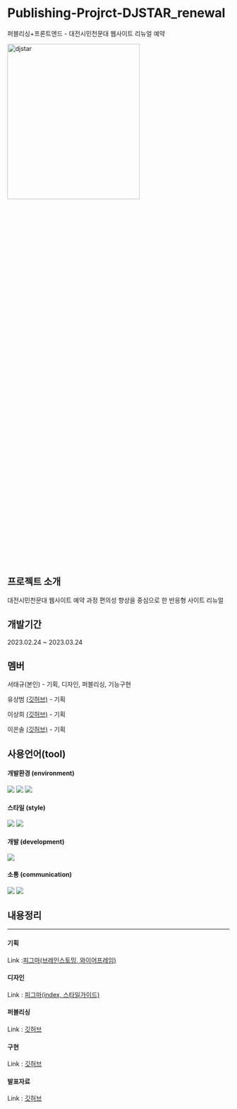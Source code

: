 # Publishing-Projrct-DJSTAR_renewal

퍼블리싱+프론트엔드 - 대전시민천문대 웹사이트 리뉴얼 예약

<img src="https://djstar.kr/theme/star/img/top_logo.png" width="300px" height="30%" title="px(픽셀) 크기 설정" alt="djstar"></img>

## 프로젝트 소개

대전시민천문대 웹사이트 예약 과정 편의성 향상을 중심으로 한 반응형 사이트 리뉴얼

## 개발기간

2023.02.24 ~ 2023.03.24

## 멤버

서태규(본인) - 기획, 디자인, 퍼블리싱, 기능구현

유상범 [(깃허브)](https://github.com/YooSangbum) - 기획

이상희 [(깃허브)](https://github.com/pttcp) - 기획

이은솔 [(깃허브)](https://github.com/EUNSOLY) - 기획

## 사용언어(tool)

#### 개발환경 (environment)

<img src="https://img.shields.io/badge/visual studio code-007ACC?style=for-the-badge&logo=visual studio code&logoColor=white">
<img src="https://img.shields.io/badge/github-181717?style=for-the-badge&logo=github&logoColor=white">
<img src="https://img.shields.io/badge/git-F05032?style=for-the-badge&logo=git&logoColor=white">

#### 스타일 (style)

<img src="https://img.shields.io/badge/html5-E34F26?style=for-the-badge&logo=html5&logoColor=white">
 <img src="https://img.shields.io/badge/css-1572B6?style=for-the-badge&logo=css3&logoColor=white">

#### 개발 (development)

<img src="https://img.shields.io/badge/javascript-F7DF1E?style=for-the-badge&logo=javascript&logoColor=black">

#### 소통 (communication)

<img src="https://img.shields.io/badge/slack-4B154B?style=for-the-badge&logo=slack&logoColor=white">
<img src="https://img.shields.io/badge/figma-524DED?style=for-the-badge&logo=figma&logoColor=white">

## 내용정리

---

#### 기획

Link :[피그마(브레인스토밍, 와이어프레임)](https://www.figma.com/file/ZAuDaxbOQegx78n7yCO6Jw/%EB%8C%80%EC%A0%84%EC%8B%9C%EB%AF%BC%EC%B2%9C%EB%AC%B8%EB%8C%80%EB%A6%AC%EB%89%B4%EC%96%BC?node-id=0%3A1&t=eYZ9012rLyPn1ucA-1)

#### 디자인

Link : [피그마(index, 스타일가이드)](https://www.figma.com/file/4zYIvgN9k9kj3NATMbLvCz/%EB%8C%80%EC%A0%84%EC%8B%9C%EB%AF%BC%EC%B2%9C%EB%AC%B8%EB%8C%80?node-id=0%3A1&t=yUOPjTQQiofRSn9G-1)

#### 퍼블리싱

Link : [깃허브](https://github.com/seotk/djstar_renewal)

#### 구현

Link : [깃허브](https://github.com/seotk/djstar_renewal)

#### 발표자료

Link : [깃허브](https://docs.google.com/presentation/d/1bEJqM46Jnwgy5yNej3MkmMPzvlmkLFyG6pfiKcyzYjM/edit?usp=sharing)

<!-- |index 페이지|소개 페이지|
|:------:|:------:|
|테스트1|테스트2|
|구독페이지_1|구독페이지_2|
|테스트1|테스트2|
|구독페이지_3|결제 페이지|
|테스트1|테스트2| -->
